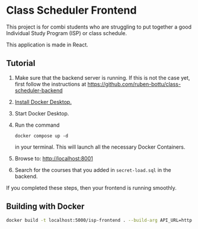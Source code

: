 # Class Scheduler Frontend

This project is for combi students who are struggling to put together a good Individual Study Program (ISP) or class schedule. 

This application is made in React.

## Tutorial

1. Make sure that the backend server is running. If this is not the case yet, first follow the instructions at <https://github.com/ruben-bottu/class-scheduler-backend>

2. [Install Docker Desktop.](https://docs.docker.com/get-docker/)

3. Start Docker Desktop.

4. Run the command 
   ```
   docker compose up -d
   ``` 
   in your terminal. This will launch all the necessary Docker Containers.

5. Browse to: <http://localhost:8001>

6. Search for the courses that you added in `secret-load.sql` in the backend.

If you completed these steps, then your frontend is running smoothly.

## Building with Docker

```bash
docker build -t localhost:5000/isp-frontend . --build-arg API_URL=http://something:8000
```
